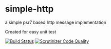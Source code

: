 # simple-http

a simple psr7 based http message implementation

Created for easy unit test

[![Build Status](https://travis-ci.org/maou/simple-http.svg?branch=master)](https://travis-ci.org/maou/simple-http)
[![Scrutinizer Code Quality](https://scrutinizer-ci.com/g/maou/simple-http/badges/quality-score.png?b=master)](https://scrutinizer-ci.com/g/maou/simple-http/?branch=master)

